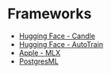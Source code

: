 # Frameworks

- [Hugging Face - Candle](./huggingface-candle.md)
- [Hugging Face - AutoTrain](./huggingface-autotrain.md)
- [Apple - MLX](./apple-mlx.md)
- [PostgresML](./postgresml.md)
